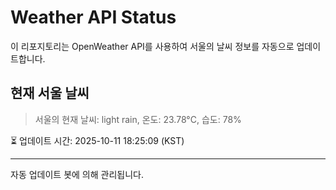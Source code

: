 
# Weather API Status

이 리포지토리는 OpenWeather API를 사용하여 서울의 날씨 정보를 자동으로 업데이트합니다.

## 현재 서울 날씨
> 서울의 현재 날씨: light rain, 온도: 23.78°C, 습도: 78%

⏳ 업데이트 시간: 2025-10-11 18:25:09 (KST)

---
자동 업데이트 봇에 의해 관리됩니다.
